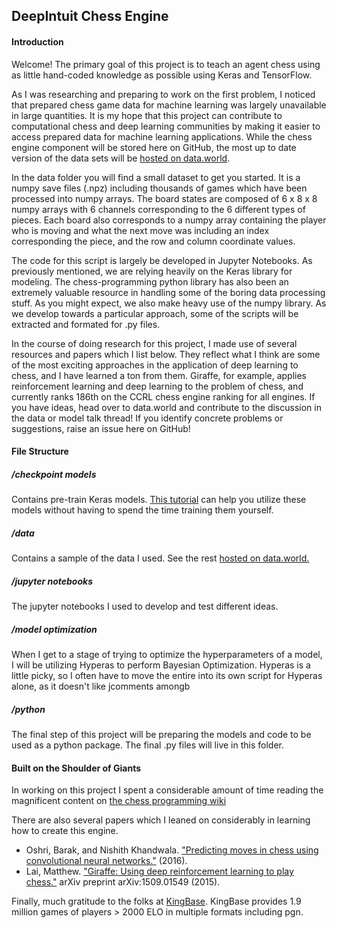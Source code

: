 ## DeepIntuit Chess Engine

#### Introduction 
Welcome!  The primary goal of this project is to teach an agent chess using as little hand-coded knowledge as possible using Keras and TensorFlow.

As I was researching and preparing to work on the first problem, I noticed that prepared chess game data for machine learning was largely unavailable in large quantities.  It is my hope that this project can contribute to computational chess and deep learning communities by making it easier to access prepared data for machine learning applications.  While the chess engine component will be stored here on GitHub,  the most up to date version of the data sets will be [hosted on data.world](https://data.world/mrklees/deep-convolutional-chess). 

In the data folder you will find a small dataset to get you started.  It is a numpy save files (.npz) including thousands of games which have been processed into numpy arrays. The board states are composed of 6 x 8 x 8 numpy arrays with 6 channels corresponding to the 6 different types of pieces. Each board also corresponds to a numpy array containing the player who is moving and what the next move was including an index corresponding the piece, and the row and column coordinate values. 

The code for this script is largely be developed in Jupyter Notebooks.  As previously mentioned, we are relying heavily on the Keras library for modeling.  The chess-programming python library has also been an extremely valuable resource in handling some of the boring data processing stuff.  As you might expect, we also make heavy use of the numpy library.  As we develop towards a particular approach, some of the scripts will be extracted and formated for .py files.

In the course of doing research for this project, I made use of several resources and papers which I list below. They reflect what I think are some of the most exciting approaches in the application of deep learning to chess, and I have learned a ton from them. Giraffe, for example, applies reinforcement learning and deep learning to the problem of chess, and currently ranks 186th on the CCRL chess engine ranking for all engines. If you have ideas, head over to data.world and contribute to the discussion in the data or model talk thread! If you identify concrete problems or suggestions, raise an issue here on GitHub!

#### File Structure

##### /checkpoint models
Contains pre-train Keras models.  [This tutorial](http://machinelearningmastery.com/check-point-deep-learning-models-keras/) can help you utilize these models without having to spend the time training them yourself.

##### /data
Contains a sample of the data I used. See the rest [hosted on data.world.](https://data.world/mrklees/deep-convolutional-chess)

##### /jupyter notebooks
The jupyter notebooks I used to develop and test different ideas.

##### /model optimization
When I get to a stage of trying to optimize the hyperparameters of a model, I will be utilizing Hyperas to perform Bayesian Optimization. Hyperas is a little picky, so I often have to move the entire into its own script for Hyperas alone, as it doesn't like jcomments amongb

##### /python
The final step of this project will be preparing the models and code to be used as a python package. The final .py files will live in this folder.

#### Built on the Shoulder of Giants
In working on this project I spent a considerable amount of time reading the magnificent content on [the chess programming wiki](https://chessprogramming.wikispaces.com/)

There are also several papers which I leaned on considerably in learning how to create this engine.

*  Oshri, Barak, and Nishith Khandwala. ["Predicting moves in chess using convolutional neural networks."](http://cs231n.stanford.edu/reports/2015/pdfs/ConvChess.pdf) (2016). 
*  Lai, Matthew. ["Giraffe: Using deep reinforcement learning to play chess."](https://arxiv.org/abs/1509.01549) arXiv preprint arXiv:1509.01549 (2015).

Finally, much gratitude to the folks at [KingBase](kingbase-chess.net). KingBase provides 1.9 million games of players > 2000 ELO in multiple formats including pgn.